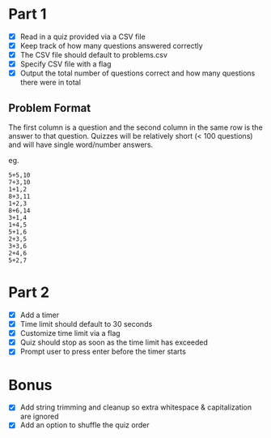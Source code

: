 # Part 1

- [x] Read in a quiz provided via a CSV file 
- [x] Keep track of how many questions answered correctly
- [x] The CSV file should default to problems.csv
- [x] Specify CSV file with a flag
- [x] Output the total number of questions correct and how many questions there were in total

## Problem Format

The first column is a question and the second column in the same row is the answer to that question. Quizzes will be relatively short (< 100 questions) and will have single word/number answers.

eg.

```csv
5+5,10
7+3,10
1+1,2
8+3,11
1+2,3
8+6,14
3+1,4
1+4,5
5+1,6
2+3,5
3+3,6
2+4,6
5+2,7
```

# Part 2

- [x] Add a timer
- [x] Time limit should default to 30 seconds
- [x] Customize time limit via a flag
- [x] Quiz should stop as soon as the time limit has exceeded
- [x] Prompt user to press enter before the timer starts

# Bonus

- [x] Add string trimming and cleanup so extra whitespace & capitalization are ignored
- [x] Add an option to shuffle the quiz order
